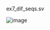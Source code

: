 
ex7_dif_seqs.sv


![image](https://github.com/user-attachments/assets/1b7804f3-0e95-463f-ad58-bb01eef4c258)
